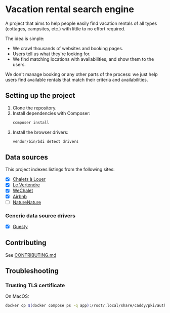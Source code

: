 # Vacation rental search engine

A project that aims to help people easily find vacation rentals of all types
(cottages, campsites, etc.) with little to no effort required.

The idea is simple: 
- We crawl thousands of websites and booking pages.
- Users tell us what they're looking for.
- We find matching locations with availabilities, and show them to the users.

We don't manage booking or any other parts of the process: we just help users
find available rentals that match their criteria and availabilities.

## Setting up the project

1. Clone the repository.
2. Install dependencies with Composer:
	```bash
	composer install
	```
3. Install the browser drivers:
	```bash
	vendor/bin/bdi detect drivers
	```

## Data sources

This project indexes listings from the following sites:

- [x] [Chalets à Louer](https://www.chaletsalouer.com/)
- [x] [Le Vertendre](https://levertendre.com)
- [x] [WeChalet](https://wechalet.com/)
- [x] [Airbnb](https://airbnb.com/)
- [ ] [NatureNature](https://www.naturenature.ca/)

### Generic data source drivers

- [x] [Guesty](http://guesty.com/)

## Contributing

See [CONTRIBUTING.md](/CONTRIBUTING.md)

## Troubleshooting

### Trusting TLS certificate

On MacOS:

```sh
docker cp $(docker compose ps -q app):/root/.local/share/caddy/pki/authorities/local/root.crt /tmp/root.crt && sudo security add-trusted-cert -d -r trustRoot -k /Library/Keychains/System.keychain /tmp/root.crt
```
